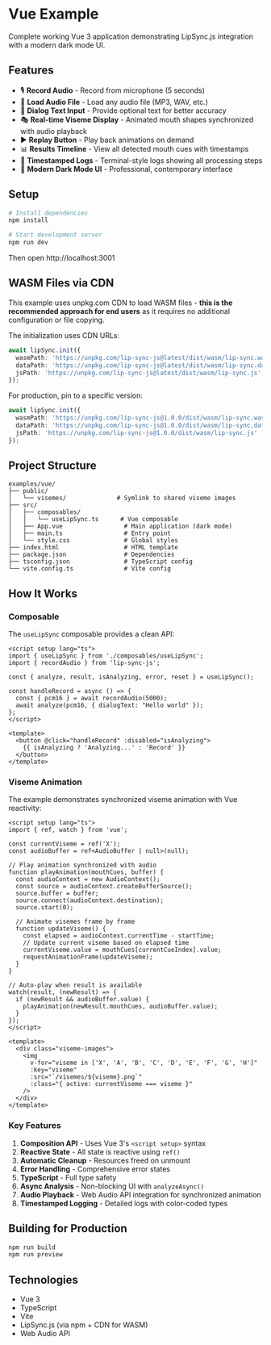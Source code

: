 # Vue Example

Complete working Vue 3 application demonstrating LipSync.js integration with a modern dark mode UI.

## Features

- 🎙️ **Record Audio** - Record from microphone (5 seconds)
- 📁 **Load Audio File** - Load any audio file (MP3, WAV, etc.)
- 📝 **Dialog Text Input** - Provide optional text for better accuracy
- 🎭 **Real-time Viseme Display** - Animated mouth shapes synchronized with audio playback
- ▶️ **Replay Button** - Play back animations on demand
- 📊 **Results Timeline** - View all detected mouth cues with timestamps
- 📝 **Timestamped Logs** - Terminal-style logs showing all processing steps
- 🎨 **Modern Dark Mode UI** - Professional, contemporary interface

## Setup

```bash
# Install dependencies
npm install

# Start development server
npm run dev
```

Then open http://localhost:3001

## WASM Files via CDN

This example uses unpkg.com CDN to load WASM files - **this is the recommended approach for end users** as it requires no additional configuration or file copying.

The initialization uses CDN URLs:
```typescript
await lipSync.init({
  wasmPath: 'https://unpkg.com/lip-sync-js@latest/dist/wasm/lip-sync.wasm',
  dataPath: 'https://unpkg.com/lip-sync-js@latest/dist/wasm/lip-sync.data',
  jsPath: 'https://unpkg.com/lip-sync-js@latest/dist/wasm/lip-sync.js'
});
```

For production, pin to a specific version:
```typescript
await lipSync.init({
  wasmPath: 'https://unpkg.com/lip-sync-js@1.0.0/dist/wasm/lip-sync.wasm',
  dataPath: 'https://unpkg.com/lip-sync-js@1.0.0/dist/wasm/lip-sync.data',
  jsPath: 'https://unpkg.com/lip-sync-js@1.0.0/dist/wasm/lip-sync.js'
});
```

## Project Structure

```
examples/vue/
├── public/
│   └── visemes/              # Symlink to shared viseme images
├── src/
│   ├── composables/
│   │   └── useLipSync.ts      # Vue composable
│   ├── App.vue                 # Main application (dark mode)
│   ├── main.ts                 # Entry point
│   └── style.css               # Global styles
├── index.html                  # HTML template
├── package.json                # Dependencies
├── tsconfig.json               # TypeScript config
└── vite.config.ts              # Vite config
```

## How It Works

### Composable

The `useLipSync` composable provides a clean API:

```vue
<script setup lang="ts">
import { useLipSync } from './composables/useLipSync';
import { recordAudio } from 'lip-sync-js';

const { analyze, result, isAnalyzing, error, reset } = useLipSync();

const handleRecord = async () => {
  const { pcm16 } = await recordAudio(5000);
  await analyze(pcm16, { dialogText: "Hello world" });
};
</script>

<template>
  <button @click="handleRecord" :disabled="isAnalyzing">
    {{ isAnalyzing ? 'Analyzing...' : 'Record' }}
  </button>
</template>
```

### Viseme Animation

The example demonstrates synchronized viseme animation with Vue reactivity:

```vue
<script setup lang="ts">
import { ref, watch } from 'vue';

const currentViseme = ref('X');
const audioBuffer = ref<AudioBuffer | null>(null);

// Play animation synchronized with audio
function playAnimation(mouthCues, buffer) {
  const audioContext = new AudioContext();
  const source = audioContext.createBufferSource();
  source.buffer = buffer;
  source.connect(audioContext.destination);
  source.start(0);

  // Animate visemes frame by frame
  function updateViseme() {
    const elapsed = audioContext.currentTime - startTime;
    // Update current viseme based on elapsed time
    currentViseme.value = mouthCues[currentCueIndex].value;
    requestAnimationFrame(updateViseme);
  }
}

// Auto-play when result is available
watch(result, (newResult) => {
  if (newResult && audioBuffer.value) {
    playAnimation(newResult.mouthCues, audioBuffer.value);
  }
});
</script>

<template>
  <div class="viseme-images">
    <img
      v-for="viseme in ['X', 'A', 'B', 'C', 'D', 'E', 'F', 'G', 'H']"
      :key="viseme"
      :src="`/visemes/${viseme}.png`"
      :class="{ active: currentViseme === viseme }"
    />
  </div>
</template>
```

### Key Features

1. **Composition API** - Uses Vue 3's `<script setup>` syntax
2. **Reactive State** - All state is reactive using `ref()`
3. **Automatic Cleanup** - Resources freed on unmount
4. **Error Handling** - Comprehensive error states
5. **TypeScript** - Full type safety
6. **Async Analysis** - Non-blocking UI with `analyzeAsync()`
7. **Audio Playback** - Web Audio API integration for synchronized animation
8. **Timestamped Logging** - Detailed logs with color-coded types

## Building for Production

```bash
npm run build
npm run preview
```

## Technologies

- Vue 3
- TypeScript
- Vite
- LipSync.js (via npm + CDN for WASM)
- Web Audio API

